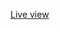 [Live view](https://clock--ravisharma65.repl.co/](https://rawcdn.githack.com/MR-Ravi-Sharma/Clock__CSS_-_JS/c593c108987703f5f3d275af767b30e0dd3f7d8f/clock.html)https://rawcdn.githack.com/MR-Ravi-Sharma/Clock__CSS_-_JS/c593c108987703f5f3d275af767b30e0dd3f7d8f/clock.html](https://rawcdn.githack.com/MR-Ravi-Sharma/Clock__CSS_-_JS/c593c108987703f5f3d275af767b30e0dd3f7d8f/clock.html)https://rawcdn.githack.com/MR-Ravi-Sharma/Clock__CSS_-_JS/c593c108987703f5f3d275af767b30e0dd3f7d8f/clock.html)
